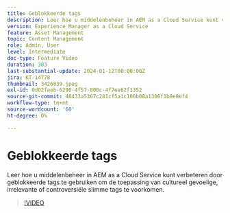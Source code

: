 ```yaml
---
title: Geblokkeerde tags
description: Leer hoe u middelenbeheer in AEM as a Cloud Service kunt verbeteren door geblokkeerde tags te gebruiken om de toepassing van cultureel gevoelige, irrelevante of controversiële slimme tags te voorkomen.
version: Experience Manager as a Cloud Service
feature: Asset Management
topic: Content Management
role: Admin, User
level: Intermediate
doc-type: Feature Video
duration: 303
last-substantial-update: 2024-01-12T00:00:00Z
jira: KT-14778
thumbnail: 3426839.jpeg
exl-id: 0d02faeb-6290-4f57-800c-4f7ee62f1352
source-git-commit: 48433a5367c281cf5a1c106b08a1306f1b0e8ef4
workflow-type: tm+mt
source-wordcount: '60'
ht-degree: 0%

---
```


# Geblokkeerde tags

Leer hoe u middelenbeheer in AEM as a Cloud Service kunt verbeteren door geblokkeerde tags te gebruiken om de toepassing van cultureel gevoelige, irrelevante of controversiële slimme tags te voorkomen.

>[!VIDEO](https://video.tv.adobe.com/v/3426839/?learn=on)

